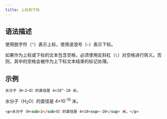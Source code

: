 ```yaml
---
title: 上标和下标
---
```


## 语法描述

使用脱字符（`^`）表示上标，使用波浪号（`~`）表示下标。

如果作为上标或下标的文本包含空格，必须使用反斜杠（`\`）对空格进行转义。否则，其中的空格会被作为上下标文本结束的标记处理。

## 示例

```markdown
水分子（H~2~O）的直径是 4×10^-10 米。
```

<div class="exmp">
  <div class="exmp-container">
    <p>水分子（H<sub>2</sub>O）的直径是 4×10<sup>-10</sup> 米。</p>
  </div>
</div>

```html
<p>水分子（H<sub>2</sub>O）的直径是 4×10<sup>-10</sup> 米。</p>
```

